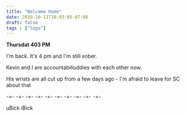 ```yaml
---
title: "Welcome Home"
date: 2018-10-11T16:03:05-07:00
draft: false
tags : ["logs"]
---
```


**Thursdat 403 PM**

I'm back. It's 4 pm and I'm still sober.

Kevin and I are accountabiliuddies with each other now.

His wrists are all cut up from a few days ago - I'm afraid to leave for SC about that

-=- -=- -=- -=- -=- -=- -=- -=- -=- -=-


uBick
 iBick
